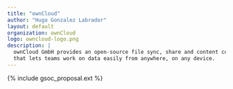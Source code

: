 ```yaml
---
title: "ownCloud"
author: "Hugo Gonzalez Labrador"
layout: default
organization: ownCloud
logo: owncloud-logo.png
description: |
  ownCloud GmbH provides an open-source file sync, share and content collaboration software
  that lets teams work on data easily from anywhere, on any device.
---
```


{% include gsoc_proposal.ext %}
